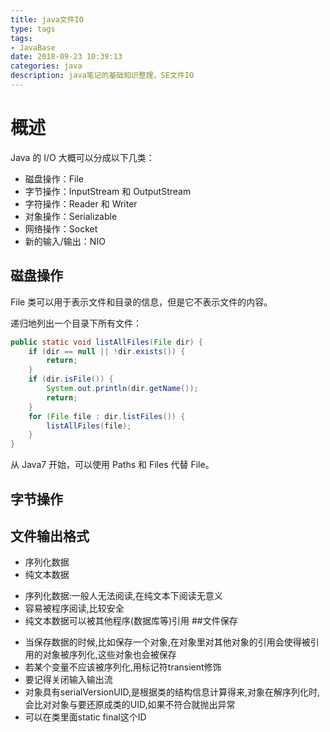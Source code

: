 ```yaml
---
title: java文件IO
type: tags
tags:
- JavaBase
date: 2018-09-23 10:39:13
categories: java
description: java笔记的基础知识整理，SE文件IO
---
```

# 概述

Java 的 I/O 大概可以分成以下几类：

- 磁盘操作：File
- 字节操作：InputStream 和 OutputStream
- 字符操作：Reader 和 Writer
- 对象操作：Serializable
- 网络操作：Socket
- 新的输入/输出：NIO

## 磁盘操作

File 类可以用于表示文件和目录的信息，但是它不表示文件的内容。

递归地列出一个目录下所有文件：

```java
public static void listAllFiles(File dir) {
    if (dir == null || !dir.exists()) {
        return;
    }
    if (dir.isFile()) {
        System.out.println(dir.getName());
        return;
    }
    for (File file : dir.listFiles()) {
        listAllFiles(file);
    }
}
```

从 Java7 开始，可以使用 Paths 和 Files 代替 File。

## 字节操作



## 文件输出格式

- 序列化数据
- 纯文本数据
>
- 序列化数据:一般人无法阅读,在纯文本下阅读无意义
- 容易被程序阅读,比较安全
- 纯文本数据可以被其他程序(数据库等)引用
##文件保存
>
- 当保存数据的时候,比如保存一个对象,在对象里对其他对象的引用会使得被引用的对象被序列化,这些对象也会被保存
- 若某个变量不应该被序列化,用标记符transient修饰
- 要记得关闭输入输出流
- 对象具有serialVersionUID,是根据类的结构信息计算得来,对象在解序列化时,会比对对象与要还原成类的UID,如果不符合就抛出异常
- 可以在类里面static final这个ID